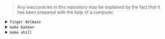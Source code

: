 > Any inaccuracies in this repository may be explained by the fact that it has been prepared with the help of a computer.

<details>
<summary><code>finger delmazo</code></summary>

<div class="highlight highlight-zsh">
<pre>
Login: delmazo        			Name: Federico del Mazo
Directory: /home/delmazo            	Shell: /usr/bin/zsh
On since Monday April 14 11:30 (-03) on tty7 from :0
   24 hours idle

<br>

-- -- -- -- -- -- --    +---------------+     +------------------+     +---------------+    -- -- -- -- -- -- --
-- -- -- -- -- -- --    |  [FIUBA-Repos]  | --- |  [¿Ya Me Recibí?]  | --- |  [FIUBA-Gists]  |    -- -- -- -- -- -- --
-- -- -- -- -- -- --    +---------------+     +------------------+     +---------------+    -- -- -- -- -- -- --


-- -- -- -- -- -- --    +---------------+     +------------------+     +---------------+    -- -- -- -- -- -- --
-- -- -- -- -- -- --    |      [CV]       | --- |     [Portfolio]    | --- |     [Gists]     |    -- -- -- -- -- -- --
-- -- -- -- -- -- --    +---------------+     +------------------+     +---------------+    -- -- -- -- -- -- --


</pre>
</div>
</details>

<details>
<summary><code>make batman</code></summary>

<center>
<a href="http://fdelmazo.github.io/">
<img src="https://github.com/fdelmazo/fdelmazo/raw/master/batman.gif" />
</a>
</center>
</details>

<!--
https://dot-to-ascii.ggerganov.com/

digraph {
    rankdir = LR;
    
	"[CV]" -- "[Portfolio]" -- "[Gists]"
    
   
    "[FIUBA-Repos]" -- "[¿Ya Me Recibí?]" -- "[FIUBA-Gists]" 
}
-->


<details>
<summary><code>make shill</code></summary>
<br>
    
[![Invitame un café en cafecito.app](https://cdn.cafecito.app/imgs/buttons/button_3.svg)](https://cafecito.app/fdelmazo)
</details>

[FIUBA-Repos]: https://github.com/FdelMazo?tab=repositories&q=fiuba
[FIUBA-Gists]: https://gist.github.com/search?q=user%3Afdelmazo+%23fiuba
[Portfolio]: https://fede.dm/
[CV]: https://fede.dm/CV
[¿Ya Me Recibí?]: https://fede.dm/yamerecibi
[Gists]: https://gist.github.com/FdelMazo
